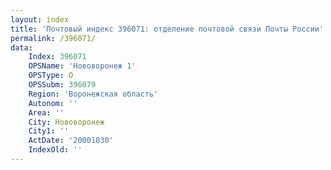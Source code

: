 ```yaml
---
layout: index
title: 'Почтовый индекс 396071: отделение почтовой связи Почты России'
permalink: /396071/
data:
    Index: 396071
    OPSName: 'Нововоронеж 1'
    OPSType: О
    OPSSubm: 396079
    Region: 'Воронежская область'
    Autonom: ''
    Area: ''
    City: Нововоронеж
    City1: ''
    ActDate: '20001030'
    IndexOld: ''
---
```

